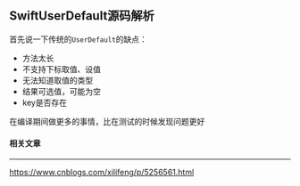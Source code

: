 ## SwiftUserDefault源码解析

首先说一下传统的`UserDefault`的缺点：

- 方法太长
- 不支持下标取值、设值
- 无法知道取值的类型
- 结果可选值，可能为空
- key是否存在





在编译期间做更多的事情，比在测试的时候发现问题更好



#### 相关文章

----

https://www.cnblogs.com/xilifeng/p/5256561.html

